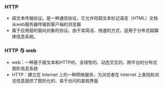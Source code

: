 ### HTTP

* 超文本传输协议。是一种通信协议，它允许将超文本标记语言（HTML）文档从web服务器传输到客户端的浏览器
* 属于应用层的面向对象的协议。由于其简洁、快速的方式，适用于分布式超媒体信息系统。

### HTTP 与 web

* web：一种基于超文本和HTTP的、全球性的、动态交互的、跨平台的分布式图形信息系统
* HTTP：建立在 Internet 上的一种网络服务，为浏览者在 Internet 上查找和浏览信息提供了图形化的、易于访问的直观界面


